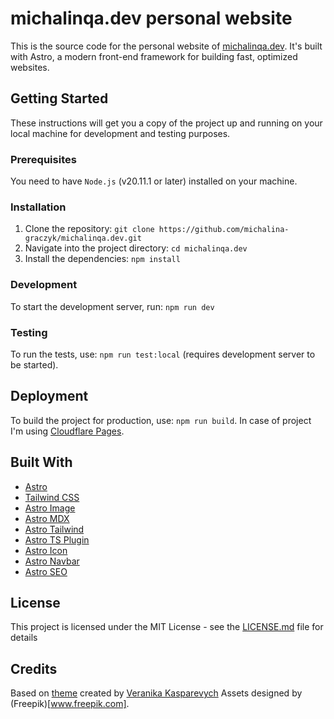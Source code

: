 # michalinqa.dev personal website

This is the source code for the personal website of [michalinqa.dev](https://michalinqa.dev/?utm_source=github&utm_medium=web). It's built with Astro, a modern front-end framework for building fast, optimized websites.

## Getting Started

These instructions will get you a copy of the project up and running on your local machine for development and testing purposes.

### Prerequisites

You need to have `Node.js` (v20.11.1 or later) installed on your machine.

### Installation

1. Clone the repository: `git clone https://github.com/michalina-graczyk/michalinqa.dev.git`
2. Navigate into the project directory: `cd michalinqa.dev`
3. Install the dependencies: `npm install`

### Development

To start the development server, run: `npm run dev`

### Testing

To run the tests, use: `npm run test:local` (requires development server to be started).

## Deployment

To build the project for production, use: `npm run build`.
In case of project I'm using [Cloudflare Pages](https://pages.cloudflare.com).

## Built With

- [Astro](https://astro.build/)
- [Tailwind CSS](https://tailwindcss.com/)
- [Astro Image](https://github.com/astrojs/image)
- [Astro MDX](https://github.com/astrojs/mdx)
- [Astro Tailwind](https://github.com/astrojs/tailwind)
- [Astro TS Plugin](https://github.com/astrojs/ts-plugin)
- [Astro Icon](https://github.com/astrojs/astro-icon)
- [Astro Navbar](https://github.com/astrojs/astro-navbar)
- [Astro SEO](https://github.com/astrojs/astro-seo)

## License

This project is licensed under the MIT License - see the [LICENSE.md](LICENSE.md) file for details

## Credits

Based on [theme](https://github.com/veranikabarel/astro-portfolio) created by [Veranika Kasparevych](https://github.com/veranikabarel)
Assets designed by (Freepik)[www.freepik.com].
